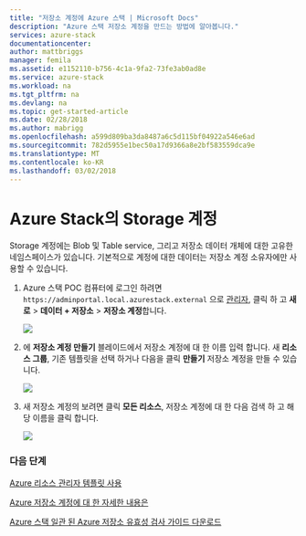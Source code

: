 ```yaml
---
title: "저장소 계정에 Azure 스택 | Microsoft Docs"
description: "Azure 스택 저장소 계정을 만드는 방법에 알아봅니다."
services: azure-stack
documentationcenter: 
author: mattbriggs
manager: femila
ms.assetid: e1152110-b756-4c1a-9fa2-73fe3ab0ad8e
ms.service: azure-stack
ms.workload: na
ms.tgt_pltfrm: na
ms.devlang: na
ms.topic: get-started-article
ms.date: 02/28/2018
ms.author: mabrigg
ms.openlocfilehash: a599d809ba3da8487a6c5d115bf04922a546e6ad
ms.sourcegitcommit: 782d5955e1bec50a17d9366a8e2bf583559dca9e
ms.translationtype: MT
ms.contentlocale: ko-KR
ms.lasthandoff: 03/02/2018
---
```

# <a name="storage-accounts-in-azure-stack"></a>Azure Stack의 Storage 계정
Storage 계정에는 Blob 및 Table service, 그리고 저장소 데이터 개체에 대한 고유한 네임스페이스가 있습니다. 기본적으로 계정에 대한 데이터는 저장소 계정 소유자에만 사용할 수 있습니다.

1. Azure 스택 POC 컴퓨터에 로그인 하려면 `https://adminportal.local.azurestack.external` 으로 [관리자](azure-stack-connect-azure-stack.md), 클릭 하 고 **새로** > **데이터 + 저장소**  >  **저장소 계정**합니다.

   ![](media/azure-stack-provision-storage-account/image01.png)
2. 에 **저장소 계정 만들기** 블레이드에서 저장소 계정에 대 한 이름 입력 합니다. 새 **리소스 그룹**, 기존 템플릿을 선택 하거나 다음을 클릭 **만들기** 저장소 계정을 만들 수 있습니다.

   ![](media/azure-stack-provision-storage-account/image02.png)
3. 새 저장소 계정의 보려면 클릭 **모든 리소스**, 저장소 계정에 대 한 다음 검색 하 고 해당 이름을 클릭 합니다.

    ![](media/azure-stack-provision-storage-account/image03.png)

### <a name="next-steps"></a>다음 단계
[Azure 리소스 관리자 템플릿 사용](user/azure-stack-arm-templates.md)

[Azure 저장소 계정에 대 한 자세한 내용은](../storage/common/storage-create-storage-account.md)

[Azure 스택 일관 된 Azure 저장소 유효성 검사 가이드 다운로드](http://aka.ms/azurestacktp1doc)
